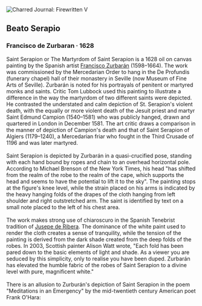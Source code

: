 <div class="artwork-of-the-day">
  <div class="container">
    <div class="img-wrapper">
      <img
        src="https://uploads8.wikiart.org/images/francisco-zurbaran/beato-serapio-1628.jpg!Large.jpg"
        alt="Charred Journal: Firewritten V" />
    </div>
    <div class="artwork-detail">
      <div class="artwork-origin"> 
        <h2 class="artwork-name">Beato Serapio</h2>
        <h3 class="artist">
          Francisco de Zurbaran
                    ·  1628
        </h3>
      </div>
      <p class="description">
        <span class="artwork-description-text ng-binding" ng-bind-html="viewModel.ArtworkOfTheDay.Description | unsafe">Saint Serapion or The Martyrdom of Saint Serapion is a 1628 oil on canvas painting by the Spanish artist <a target="_blank" href="/en/francisco-de-zurbaran">Francisco Zurbarán</a> (1598–1664). The work was commissioned by the Mercedarian Order to hang in the De Profundis (funerary chapel) hall of their monastery in Seville (now Museum of Fine Arts of Seville). Zurbarán is noted for his portrayals of penitent or martyred monks and saints. Critic Tom Lubbock used this painting to illustrate a difference in the way the martyrdom of two different saints were depicted. He contrasted the understated and calm depiction of St. Serapion's violent death, with the equally or more violent death of the Jesuit priest and martyr Saint Edmund Campion (1540–1581) who was publicly hanged, drawn and quartered in London in December 1581. The art critic draws a comparison in the manner of depiction of Campion's death and that of Saint Serapion of Algiers (1179–1240), a Mercedarian friar who fought in the Third Crusade of 1196 and was later martyred.
<br>
<br>Saint Serapion is depicted by Zurbarán in a quasi-crucified pose, standing with each hand bound by ropes and chain to an overhead horizontal pole. According to Michael Brenson of the New York Times, his head "has shifted from the realm of the robe to the realm of the cape, which supports the head and seems to have the potential to lift it to the sky". The painting stops at the figure's knee level, while the strain placed on his arms is indicated by the heavy hanging folds of the drapes of the cloth hanging from left shoulder and right outstretched arm. The saint is identified by text on a small note placed to the left of his chest area.
<br>
<br>The work makes strong use of chiaroscuro in the Spanish Tenebrist tradition of <a target="_blank" href="/en/jusepe-de-ribera">Jusepe de Ribera</a>. The dominance of the white paint used to render the cloth creates a sense of tranquility, while the tension of the painting is derived from the dark shade created from the deep folds of the robes. In 2003, Scottish painter Alison Watt wrote, "Each fold has been pared down to the basic elements of light and shade. As a viewer you are seduced by this simplicity, only to realise you have been duped. Zurbarán has elevated the humble fabric of the robes of Saint Serapion to a divine level with pure, magnificent white."
<br>
<br>There is an allusion to Zurburán's depiction of Saint Serapion in the poem "Meditations in an Emergency" by the mid-twentieth century American poet Frank O'Hara:</span>
                        <div class="text-shadow-container" ng-show="showShadow" style=""></div>
      </p>
    </div>
  </div>

</div>
